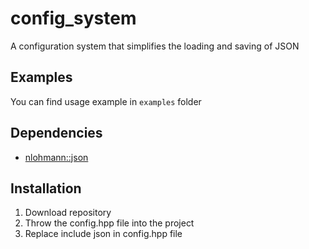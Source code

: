 # config_system
A configuration system that simplifies the loading and saving of JSON

## Examples
You can find usage example in `examples` folder

## Dependencies
* [nlohmann::json](https://github.com/nlohmann/json)

## Installation
1. Download repository
2. Throw the config.hpp file into the project
3. Replace include json in config.hpp file
